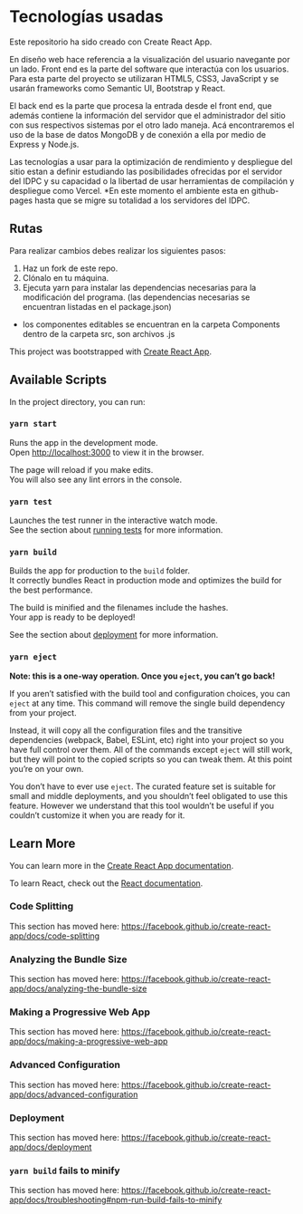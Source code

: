 # Tecnologías usadas

Este repositorio ha sido creado con Create React App.

En diseño web hace referencia a la visualización del usuario navegante por un lado. Front end es la parte del software que interactúa con los usuarios. Para esta parte del proyecto se utilizaran HTML5, CSS3, JavaScript y se usarán frameworks como Semantic UI, Bootstrap y React.

El back end es la parte que procesa la entrada desde el front end, que además contiene la información del servidor que el administrador del sitio con sus respectivos sistemas por el otro lado maneja. Acá encontraremos el uso de la base de datos MongoDB y de conexión a ella por medio de Express y Node.js.

Las tecnologías a usar para la optimización de rendimiento y despliegue del sitio estan a definir estudiando las posibilidades ofrecidas por el servidor del IDPC y su capacidad o la libertad de usar herramientas de compilación y despliegue como Vercel.
*En este momento el ambiente esta en github-pages hasta que se migre su totalidad a los servidores del IDPC.

## Rutas
Para realizar cambios debes realizar los siguientes pasos:

1. Haz un fork de este repo.
2. Clónalo en tu máquina.
3. Ejecuta yarn para instalar las dependencias necesarias para la modificación del programa. (las dependencias necesarias se encuentran listadas en el package.json)
* los componentes editables se encuentran en la carpeta Components dentro de la carpeta src, son archivos .js

This project was bootstrapped with [Create React App](https://github.com/facebook/create-react-app).

## Available Scripts

In the project directory, you can run:

### `yarn start` 

Runs the app in the development mode.<br />
Open [http://localhost:3000](http://localhost:3000) to view it in the browser.

The page will reload if you make edits.<br />
You will also see any lint errors in the console.

### `yarn test`

Launches the test runner in the interactive watch mode.<br />
See the section about [running tests](https://facebook.github.io/create-react-app/docs/running-tests) for more information.

### `yarn build`

Builds the app for production to the `build` folder.<br />
It correctly bundles React in production mode and optimizes the build for the best performance.

The build is minified and the filenames include the hashes.<br />
Your app is ready to be deployed!

See the section about [deployment](https://facebook.github.io/create-react-app/docs/deployment) for more information.

### `yarn eject`

**Note: this is a one-way operation. Once you `eject`, you can’t go back!**

If you aren’t satisfied with the build tool and configuration choices, you can `eject` at any time. This command will remove the single build dependency from your project.

Instead, it will copy all the configuration files and the transitive dependencies (webpack, Babel, ESLint, etc) right into your project so you have full control over them. All of the commands except `eject` will still work, but they will point to the copied scripts so you can tweak them. At this point you’re on your own.

You don’t have to ever use `eject`. The curated feature set is suitable for small and middle deployments, and you shouldn’t feel obligated to use this feature. However we understand that this tool wouldn’t be useful if you couldn’t customize it when you are ready for it.

## Learn More

You can learn more in the [Create React App documentation](https://facebook.github.io/create-react-app/docs/getting-started).

To learn React, check out the [React documentation](https://reactjs.org/).

### Code Splitting

This section has moved here: https://facebook.github.io/create-react-app/docs/code-splitting

### Analyzing the Bundle Size

This section has moved here: https://facebook.github.io/create-react-app/docs/analyzing-the-bundle-size

### Making a Progressive Web App

This section has moved here: https://facebook.github.io/create-react-app/docs/making-a-progressive-web-app

### Advanced Configuration

This section has moved here: https://facebook.github.io/create-react-app/docs/advanced-configuration

### Deployment

This section has moved here: https://facebook.github.io/create-react-app/docs/deployment

### `yarn build` fails to minify

This section has moved here: https://facebook.github.io/create-react-app/docs/troubleshooting#npm-run-build-fails-to-minify
